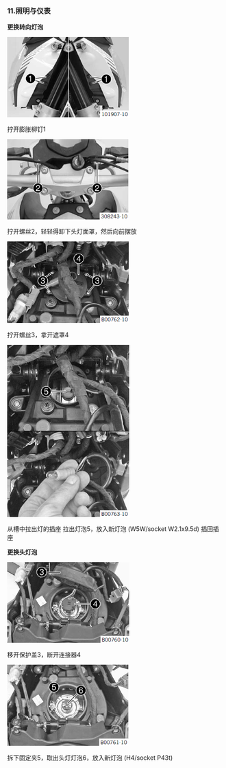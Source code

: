 ### 11.照明与仪表 ###

**更换转向灯泡**

![](assets/1/20170730-8af26b14.png)

 拧开膨胀柳钉1

![](assets/1/20170730-f390691d.png)  

拧开螺丝2，轻轻得卸下头灯面罩，然后向前摆放

![](assets/1/20170730-f825ba73.png)  

拧开螺丝3，拿开遮罩4

![](assets/1/20170730-d8a5b5cf.png)  

从槽中拉出灯的插座
拉出灯泡5，放入新灯泡 (W5W/socket W2.1x9.5d)
插回插座


**更换头灯泡**

![](assets/1/20170730-56a31dcd.png)  

移开保护盖3，断开连接器4

![](assets/1/20170730-521e3693.png)  

拆下固定夹5，取出头灯灯泡6，放入新灯泡 (H4/socket P43t)
